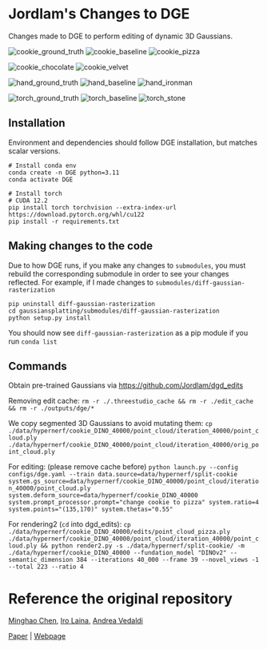 # Jordlam's Changes to DGE
Changes made to DGE to perform editing of dynamic 3D Gaussians.

![cookie_ground_truth](./demo/cookie_gt.gif)
![cookie_baseline](./demo/cookie_baseline.gif)
![cookie_pizza](./demo/cookie_pizza.gif)

![cookie_chocolate](./demo/cookie_chocolate.gif)
![cookie_velvet](./demo/cookie_velvet.gif)

![hand_ground_truth](./demo/hand_gt.gif)
![hand_baseline](./demo/hand_baseline.gif)
![hand_ironman](./demo/hand_ironman.gif)

![torch_ground_truth](./demo/torch_gt.gif)
![torch_baseline](./demo/torch_baseline.gif)
![torch_stone](./demo/torch_stone.gif)

## Installation
Environment and dependencies should follow DGE installation, but matches scalar versions.

```
# Install conda env
conda create -n DGE python=3.11
conda activate DGE

# Install torch
# CUDA 12.2
pip install torch torchvision --extra-index-url https://download.pytorch.org/whl/cu122
pip install -r requirements.txt
```

## Making changes to the code
Due to how DGE runs, if you make any changes to ```submodules```, you must rebuild the corresponding submodule in order to see your changes reflected. For example, if I made changes to ```submodules/diff-gaussian-rasterization```

```
pip uninstall diff-gaussian-rasterization
cd gaussiansplatting/submodules/diff-gaussian-rasterization
python setup.py install
```

You should now see ```diff-gaussian-rasterization``` as a pip module if you run ```conda list```


## Commands
Obtain pre-trained Gaussians via https://github.com/Jordlam/dgd_edits

Removing edit cache:
```rm -r ./.threestudio_cache && rm -r ./edit_cache && rm -r ./outputs/dge/*```

We copy segmented 3D Gaussians to avoid mutating them:
```cp ./data/hypernerf/cookie_DINO_40000/point_cloud/iteration_40000/point_cloud.ply ./data/hypernerf/cookie_DINO_40000/point_cloud/iteration_40000/orig_point_cloud.ply```

For editing: (please remove cache before)
```python launch.py --config configs/dge.yaml --train data.source=data/hypernerf/split-cookie system.gs_source=data/hypernerf/cookie_DINO_40000/point_cloud/iteration_40000/point_cloud.ply system.deform_source=data/hypernerf/cookie_DINO_40000 system.prompt_processor.prompt="change cookie to pizza" system.ratio=4 system.points="(135,170)" system.thetas="0.55"```

For rendering2 (```cd``` into dgd_edits):
```cp ./data/hypernerf/cookie_DINO_40000/edits/point_cloud_pizza.ply ./data/hypernerf/cookie_DINO_40000/point_cloud/iteration_40000/point_cloud.ply && python render2.py -s ./data/hypernerf/split-cookie/ -m ./data/hypernerf/cookie_DINO_40000 --fundation_model "DINOv2" --semantic_dimension 384 --iterations 40_000 --frame 39 --novel_views -1 --total 223 --ratio 4```

# Reference the original repository

[Minghao Chen](https://silent-chen.github.io), [Iro Laina](), [Andrea Vedaldi](https://www.robots.ox.ac.uk/~vedaldi/)

[Paper](https://arxiv.org/abs/2404.18929) | [Webpage](https://silent-chen.github.io/DGE/) 
